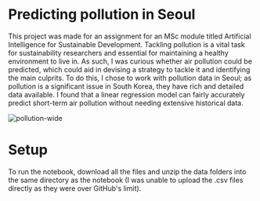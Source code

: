 # Predicting pollution in Seoul

This project was made for an assignment for an MSc module titled Artificial Intelligence for Sustainable Development. Tackling pollution is a vital task for sustainability researchers and essential for maintaining a healthy environment to live in. As such, I was curious whether air pollution could be predicted, which could aid in devising a strategy to tackle it and identifying the main culprits. To do this, I chose to work with pollution data in Seoul; as pollution is a significant issue in South Korea, they have rich and detailed data available. I found that a linear regression model can fairly accurately predict short-term air pollution without needing extensive historical data.

![pollution-wide](https://user-images.githubusercontent.com/124625375/226211476-91c47496-3697-4b13-9159-fad1f74f81bf.png)

# Setup

To run the notebook, download all the files and unzip the data folders into the same directory as the notebook (I was unable to upload the .csv files directly as they were over GitHub's limit).
